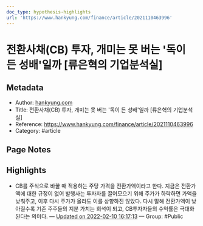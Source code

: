 ```yaml
---
doc_type: hypothesis-highlights
url: 'https://www.hankyung.com/finance/article/2021110463996'
---
```


# 전환사채(CB) 투자, 개미는 못 버는 '독이 든 성배'일까 [류은혁의 기업분석실]

## Metadata
- Author: [hankyung.com]()
- Title: 전환사채(CB) 투자, 개미는 못 버는 '독이 든 성배'일까 [류은혁의 기업분석실]
- Reference: https://www.hankyung.com/finance/article/2021110463996
- Category: #article

## Page Notes
## Highlights
- CB를 주식으로 바꿀 때 적용하는 주당 가격을 전환가액이라고 한다. 지금은 전환가액에 대한 규정이 없어 발행사는 투자자를 끌어모으기 위해 주가가 하락하면 가액을 낮춰주고, 이후 다시 주가가 올라도 이를 상향하진 않았다. 다시 말해 전환가액이 낮아질수록 기존 주주들의 지분 가치는 희석이 되고, CB투자자들의 수익률은 극대화된다는 의미다. — [Updated on 2022-02-10 16:17:13](https://hyp.is/eEXf7opBEeyarScKg-AvbQ/www.hankyung.com/finance/article/2021110463996) — Group: #Public



